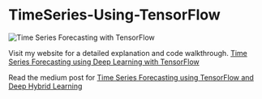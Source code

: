 # TimeSeries-Using-TensorFlow

![Time Series Forecasting with TensorFlow](https://i0.wp.com/aditya-bhattacharya.net/wp-content/uploads/2020/12/image.png)

Visit my website for a detailed explanation and code walkthrough. [Time Series Forecasting using Deep Learning with TensorFlow](https://aditya-bhattacharya.net/2020/07/11/time-series-tips-and-tricks/2/)

Read the medium post for [Time Series Forecasting using TensorFlow and Deep Hybrid Learning](https://adib0073.medium.com/time-series-forecasting-using-tensorflow-and-deep-hybrid-learning-5088ad76dd55)

